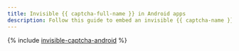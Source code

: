 ```yaml
---
title: Invisible {{ captcha-full-name }} in Android apps
description: Follow this guide to embed an invisible {{ captcha-name }} in your Android app.
---
```


{% include [invisible-captcha-android](../../../../_tutorials/security/invisible-captcha-android.md) %}